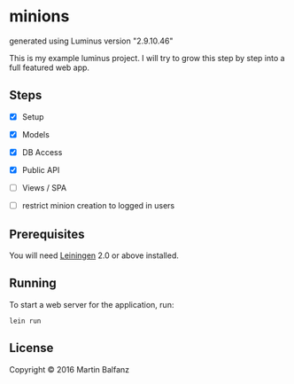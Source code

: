 # minions

generated using Luminus version "2.9.10.46"

This is my example luminus project. I will try to grow this step by
step into a full featured web app.


## Steps

* [x] Setup
* [x] Models
* [x] DB Access
* [x] Public API
* [ ] Views / SPA
* [ ] restrict minion creation to logged in users


## Prerequisites

You will need [Leiningen][1] 2.0 or above installed.

[1]: https://github.com/technomancy/leiningen


## Running

To start a web server for the application, run:

    lein run


## License

Copyright © 2016 Martin Balfanz
